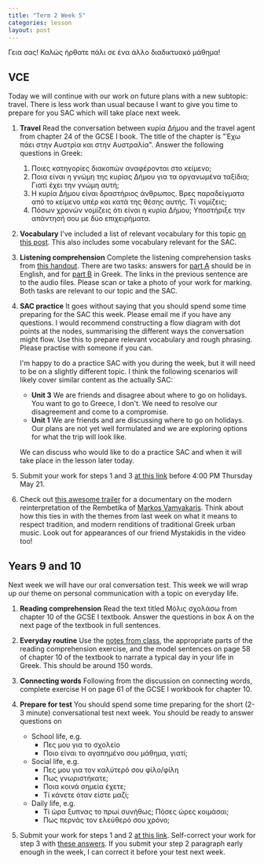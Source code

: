 ```yaml
---
title: "Term 2 Week 5"
categories: lesson
layout: post
---
```


Γεια σας! Καλώς ήρθατε πάλι σε ένα άλλο διαδικτυακό μάθημα!

## VCE

Today we will continue with our work on future plans with a new subtopic:
travel. There is less work than usual because I want to give you time to prepare
for you SAC which will take place next week.
1. **Travel** Read the conversation between κυρία Δήμου and the travel agent
   from chapter 24 of the GCSE I book. The title of the chapter is "Έχω πάει
   στην Αυστρία και στην Αυστραλία". Answer the following questions in Greek:
   1. Ποιες κατηγορίες διακοπών αναφέρονται στο κείμενο;
   2. Ποια είναι η γνώμη της κυρίας Δήμου για τα οργανωμένα ταξίδια; Γιατί έχει την γνώμη αυτή;
   3. Η κυρία Δήμου είναι δραστήριος άνθρωπος. Βρες παραδείγματα από το κείμενο
      υπέρ και κατά της θέσης αυτής. Τί νομίζεις;
   4. Πόσων χρονών νομίζεις ότι είναι η κυρία Δήμου; Υποστήριξε την απάντησή σου με δύο επιχειρήματα. 
  
2. **Vocabulary** I've included a list of relevant vocabulary for this topic [on
   this post](/vsl-greek/planning-vocab/index.html). This also includes some
   vocabulary relevant for the SAC.

3. **Listening comprehension** Complete the listening comprehension tasks from
   [this handout](/vsl-greek/assets/greekexam2005_comp.pdf). There are two
   tasks: answers for [part A](/vsl-greek/assets/greek_text1_2005.mp3) should be
   in English, and for [part B](/vsl-greek/assets/greek_text3_2005.mp3) in
   Greek. The links in the previous sentence are to the audio files. Please scan
   or take a photo of your work for marking. Both tasks are relevant to our
   topic and the SAC.

4. **SAC practice** It goes without saying that you should spend some time
   preparing for the SAC this week. Please email me if you have any questions. I
   would recommend constructing a flow diagram with dot points at the nodes,
   summarising the different ways the conversation might flow. Use this to
   prepare relevant vocabulary and rough phrasing. Please practise with someone
   if you can. 
   
   I'm happy to do a practice SAC with you during the week, but it will need to
   be on a slightly different topic. I think the following scenarios will likely
   cover similar content as the actually SAC:
   
   - **Unit 3** We are friends and disagree about where to go on holidays. You
   want to go to Greece, I don't. We need to resolve our disagreement and come
   to a compromise.
   - **Unit 1** We are friends and are discussing where to go on holidays. Our
   plans are not yet well formulated and we are exploring options for what the
   trip will look like.
   
   We can discuss who would like to do a practice SAC and when it will take
   place in the lesson later today.
      
5. Submit your work for steps 1 and 3 [at this
   link](https://www.dropbox.com/request/DZNOuxnjDRn7a8cmkL0U) before 4:00 PM
   Thursday May 21.

6. Check out [this awesome trailer](/vsl-greek/markos-trailer/index.html) for a
   documentary on the modern reinterpretation of the Rembetika of [Markos
   Vamvakaris](https://en.wikipedia.org/wiki/Markos_Vamvakaris). Think about how
   this ties in with the themes from last week on what it means to respect
   tradition, and modern renditions of traditional Greek urban music. Look out
   for appearances of our friend Mystakidis in the video too!

## Years 9 and 10

Next week we will have our oral conversation test. This week we will wrap up our
theme on personal communication with a topic on everyday life.

1. **Reading comprehension** Read the text titled Μόλις σχολάσω from chapter 10
   of the GCSE I textbook. Answer the questions in box A on the next page of the
   textbook in full sentences.
2. **Everyday routine** Use the [notes from
   class](/vsl-greek/assets/y910notesweek5.pdf), the appropriate parts of the
   reading comprehension exercise, and the model sentences on page 58 of chapter
   10 of the textbook to narrate a typical day in your life in Greek. This
   should be around 150 words.
3. **Connecting words** Following from the discussion on connecting words,
   complete exercise Η on page 61 of the GCSE I workbook for chapter 10.
4. **Prepare for test** You should spend some time preparing for the short (2-3
   minute) conversational test next week. You should be ready to answer
   questions on
   - School life, e.g.
        - Πες μου για το σχολείο
        - Ποιο είναι το αγαπημένο σου μάθημα, γιατί;
   - Social life, e.g.
        - Πες μου για τον καλύτερό σου φίλο/φίλη
        - Πως γνωριστήκατε;
        - Ποια κοινά σημεία έχετε;
        - Τί κάνετε όταν είστε μαζί;
   - Daily life, e.g.
        - Τί ώρα ξυπνας το πρωί συνήθως; Πόσες ώρες κοιμάσαι;
        - Πως περνάς τον ελεύθερό σου χρόνο;
    
5. Submit your work for steps 1 and 2 [at this
   link](https://www.dropbox.com/request/mZCiVKm7zDtsGlYrJkTM). Self-correct
   your work for step 3 with [these answers](). If you submit your step 2
   paragraph early enough in the week, I can correct it before your test next
   week.
